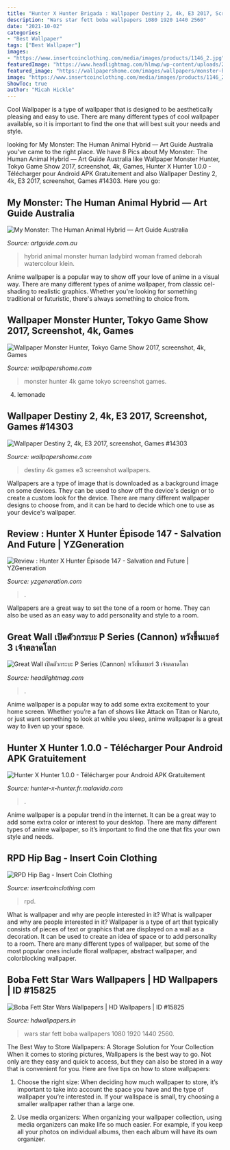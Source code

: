 ```yaml
---
title: "Hunter X Hunter Brigada : Wallpaper Destiny 2, 4k, E3 2017, Screenshot, Games #14303"
description: "Wars star fett boba wallpapers 1080 1920 1440 2560"
date: "2021-10-02"
categories:
- "Best Wallpaper"
tags: ["Best Wallpaper"]
images:
- "https://www.insertcoinclothing.com/media/images/products/1146_2.jpg"
featuredImage: "https://www.headlightmag.com/hlmwp/wp-content/uploads/2019/08/great-wall-p-series-1.jpg"
featured_image: "https://wallpapershome.com/images/wallpapers/monster-hunter-3840x2160-tokyo-game-show-2017-screenshot-4k-15804.jpg"
image: "https://www.insertcoinclothing.com/media/images/products/1146_2.jpg"
ShowToc: true
author: "Micah Hickle"
---
```



Cool Wallpaper is a type of wallpaper that is designed to be aesthetically pleasing and easy to use. There are many different types of cool wallpaper available, so it is important to find the one that will best suit your needs and style.

	

		
looking for My Monster: The Human Animal Hybrid — Art Guide Australia you've came to the right place. We have 8 Pics about My Monster: The Human Animal Hybrid — Art Guide Australia like Wallpaper Monster Hunter, Tokyo Game Show 2017, screenshot, 4k, Games, Hunter X Hunter 1.0.0 - Télécharger pour Android APK Gratuitement and also Wallpaper Destiny 2, 4k, E3 2017, screenshot, Games #14303. Here you go:
		
    
## My Monster: The Human Animal Hybrid — Art Guide Australia

<img loading=lazy src="https://artguide.com.au/assets/files/2018/07/1-554x740.jpg" onerror="this.onerror=null;this.src='https://tse3.mm.bing.net/th?id=OIP.rMUgXoiP1OQR3nBKRSCOMgHaJ5&amp;pid=15.1';" alt="My Monster: The Human Animal Hybrid — Art Guide Australia">

_Source: artguide.com.au_

>hybrid animal monster human ladybird woman framed deborah watercolour klein. 

	

Anime wallpaper is a popular way to show off your love of anime in a visual way. There are many different types of anime wallpaper, from classic cel-shading to realistic graphics. Whether you're looking for something traditional or futuristic, there's always something to choice from.

    
## Wallpaper Monster Hunter, Tokyo Game Show 2017, Screenshot, 4k, Games

<img loading=lazy src="https://wallpapershome.com/images/wallpapers/monster-hunter-3840x2160-tokyo-game-show-2017-screenshot-4k-15804.jpg" onerror="this.onerror=null;this.src='https://tse4.mm.bing.net/th?id=OIP.ENrHRc9KPcdWjI4LInLplQHaEK&amp;pid=15.1';" alt="Wallpaper Monster Hunter, Tokyo Game Show 2017, screenshot, 4k, Games">

_Source: wallpapershome.com_

>monster hunter 4k game tokyo screenshot games. 

	

4. lemonade 

    
## Wallpaper Destiny 2, 4k, E3 2017, Screenshot, Games #14303

<img loading=lazy src="https://wallpapershome.com/images/wallpapers/destiny-2-3840x2160-4k-e3-2017-screenshot-14303.jpg" onerror="this.onerror=null;this.src='https://tse2.mm.bing.net/th?id=OIP.Kf57OfyAf_lMPnJORr3KFwHaEK&amp;pid=15.1';" alt="Wallpaper Destiny 2, 4k, E3 2017, screenshot, Games #14303">

_Source: wallpapershome.com_

>destiny 4k games e3 screenshot wallpapers. 

	

Wallpapers are a type of image that is downloaded as a background image on some devices. They can be used to show off the device's design or to create a custom look for the device. There are many different wallpaper designs to choose from, and it can be hard to decide which one to use as your device's wallpaper.

    
## Review : Hunter X Hunter Épisode 147 - Salvation And Future | YZGeneration

<img loading=lazy src="https://yzgeneration.com/wp-content/uploads/2014/09/Hunter-X-Hunter-Épisode-147-Cover.png" onerror="this.onerror=null;this.src='https://tse2.mm.bing.net/th?id=OIP.TQMcD0k7-h-IjG0N3BYNXAHaEL&amp;pid=15.1';" alt="Review : Hunter X Hunter Épisode 147 - Salvation and Future | YZGeneration">

_Source: yzgeneration.com_

>. 

	

Wallpapers are a great way to set the tone of a room or home. They can also be used as an easy way to add personality and style to a room.

    
## Great Wall เปิดตัวกระบะ P Series (Cannon) หวังขึ้นเบอร์ 3 เจ้าตลาดโลก

<img loading=lazy src="https://www.headlightmag.com/hlmwp/wp-content/uploads/2019/08/great-wall-p-series-1.jpg" onerror="this.onerror=null;this.src='https://tse1.mm.bing.net/th?id=OIP.RZ5qAMfAhi1Q7MsvreKlMgHaD3&amp;pid=15.1';" alt="Great Wall เปิดตัวกระบะ P Series (Cannon) หวังขึ้นเบอร์ 3 เจ้าตลาดโลก">

_Source: headlightmag.com_

>. 

	

Anime wallpaper is a popular way to add some extra excitement to your home screen. Whether you’re a fan of shows like Attack on Titan or Naruto, or just want something to look at while you sleep, anime wallpaper is a great way to liven up your space.

    
## Hunter X Hunter 1.0.0 - Télécharger Pour Android APK Gratuitement

<img loading=lazy src="https://imag.malavida.com/mvimgbig/download-fs/hunter-x-hunter-24005-8.jpg" onerror="this.onerror=null;this.src='https://tse4.mm.bing.net/th?id=OIP.LIyMiT-yTgfhuxt8Y2ZfOAHaQD&amp;pid=15.1';" alt="Hunter X Hunter 1.0.0 - Télécharger pour Android APK Gratuitement">

_Source: hunter-x-hunter.fr.malavida.com_

>. 

	

Anime wallpaper is a popular trend in the internet. It can be a great way to add some extra color or interest to your desktop. There are many different types of anime wallpaper, so it’s important to find the one that fits your own style and needs.

    
## RPD Hip Bag - Insert Coin Clothing

<img loading=lazy src="https://www.insertcoinclothing.com/media/images/products/1146_2.jpg" onerror="this.onerror=null;this.src='https://tse3.mm.bing.net/th?id=OIP.lGRRY8zMuQo35BTSMZFCogHaMK&amp;pid=15.1';" alt="RPD Hip Bag - Insert Coin Clothing">

_Source: insertcoinclothing.com_

>rpd. 

	

What is wallpaper and why are people interested in it?
What is wallpaper and why are people interested in it?
Wallpaper is a type of art that typically consists of pieces of text or graphics that are displayed on a wall as a decoration. It can be used to create an idea of space or to add personality to a room. There are many different types of wallpaper, but some of the most popular ones include floral wallpaper, abstract wallpaper, and colorblocking wallpaper.

    
## Boba Fett Star Wars Wallpapers | HD Wallpapers | ID #15825

<img loading=lazy src="http://www.hdwallpapers.in/download/boba_fett_star_wars-1920x1080.jpg" onerror="this.onerror=null;this.src='https://tse4.mm.bing.net/th?id=OIP.T2x1Sohossuk14ktfTW_3gHaEK&amp;pid=15.1';" alt="Boba Fett Star Wars Wallpapers | HD Wallpapers | ID #15825">

_Source: hdwallpapers.in_

>wars star fett boba wallpapers 1080 1920 1440 2560. 

	

The Best Way to Store Wallpapers: A Storage Solution for Your Collection
When it comes to storing pictures, Wallpapers is the best way to go. Not only are they easy and quick to access, but they can also be stored in a way that is convenient for you. Here are five tips on how to store wallpapers:
1) Choose the right size: When deciding how much wallpaper to store, it’s important to take into account the space you have and the type of wallpaper you’re interested in. If your wallspace is small, try choosing a smaller wallpaper rather than a large one.

2) Use media organizers: When organizing your wallpaper collection, using media organizers can make life so much easier. For example, if you keep all your photos on individual albums, then each album will have its own organizer.

